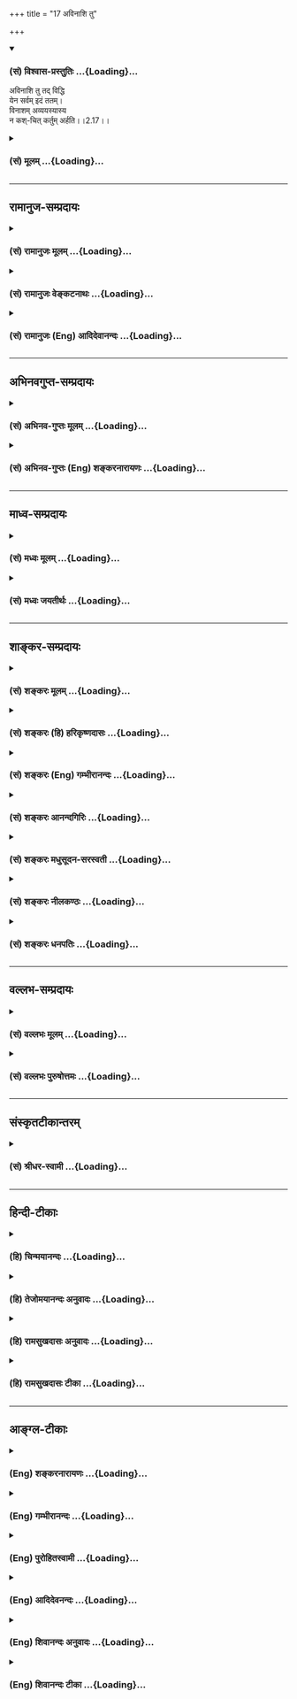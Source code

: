 +++
title = "17 अविनाशि तु"

+++
<div class="js_include" newlevelforh1="3" title="(सं) विश्वास-प्रस्तुतिः" unfilled url="/purANam_vaiShNavam/mahAbhAratam/06-bhIShma-parva/03-bhagavad-gItA-parva/saMskRtam/vishvAsa-prastutiH/02_sAnkhya-yogaH_sarva-/17_avinAshi_tu.md">
<details open><summary><h3>(सं) विश्वास-प्रस्तुतिः ...{Loading}...</h3></summary>

अविनाशि तु तद् विद्धि  
येन सर्वम् इदं ततम्।  
विनाशम् अव्ययस्यास्य  
न कश्-चित् कर्तुम् अर्हति।।2.17।।
</details>
</div>
<div class="js_include collapsed" newlevelforh1="3" title="(सं) मूलम्" unfilled url="/purANam_vaiShNavam/mahAbhAratam/06-bhIShma-parva/03-bhagavad-gItA-parva/saMskRtam/mUlam/02_sAnkhya-yogaH_sarva-/17_avinAshi_tu.md">
<details><summary><h3>(सं) मूलम् ...{Loading}...</h3></summary>

अविनाशि तु तद्विद्धि येन सर्वमिदं ततम्।  
विनाशमव्ययस्यास्य न कश्चित् कर्तुमर्हति।।2.17।।
</details>
</div>


_________________
## रामानुज-सम्प्रदायः
<div class="js_include collapsed" newlevelforh1="3" title="(सं) रामानुजः मूलम्" unfilled url="/purANam_vaiShNavam/mahAbhAratam/06-bhIShma-parva/03-bhagavad-gItA-parva/saMskRtam/rAmAnujaH/mUlam/02_sAnkhya-yogaH_sarva-/17_avinAshi_tu.md">
<details><summary><h3>(सं) रामानुजः मूलम् ...{Loading}...</h3></summary>

2.17 **तद्**  आत्मतत्त्वम्  **अविनाशि**  इति  **विद्धि**   **येन**  आत्मतत्त्वेन चेतनेन तद्-व्यतिरिक्तम्  **इदम्**  अचेतनतत्त्वं  **सर्वं ततं**  व्याप्तम्। व्यापकत्वेन निरतिशय-सूक्ष्मत्वाद् आत्मनो विनाशानर्हस्य तद्व्यतिरिक्तो  न कश्चित्  पदार्थो  विनाशं कर्तुम् अर्हति  तद्-व्याप्यतया तस्मात् स्थूलत्वात्। नाशकं हि शस्त्रं जलाग्नि-वाय्व्-आदिकं नाश्यं व्याप्य शिथिली-करोति। मुद्गरादयः अपि हि वेगवत्-संयोगेन वायुम् उत्पाद्य तद्-द्वारेण नाशयन्ति +++(5 दोषः!)+++, अत आत्मतत्त्वम् अविनाशि। 
</details>
</div>
<div class="js_include collapsed" newlevelforh1="3" title="(सं) रामानुजः वेङ्कटनाथः" unfilled url="/purANam_vaiShNavam/mahAbhAratam/06-bhIShma-parva/03-bhagavad-gItA-parva/saMskRtam/rAmAnujaH/venkaTanAthaH/02_sAnkhya-yogaH_sarva-/17_avinAshi_tu.md">
<details><summary><h3>(सं) रामानुजः वेङ्कटनाथः ...{Loading}...</h3></summary>

।।2.17।। अथ प्राप्यविशेषणतया तदनुवेशात् पुरुषार्थभूतस्य सहसैव
शोकनिवृत्तिहेतोरात्मनित्यत्वस्यनासतः इति श्लोके चरमप्रतिज्ञातस्यापि
बुद्धिस्थक्रमेण प्रथममुपपादनं क्रियते इत्यभिप्रायेणाह
आत्मनस्त्विति। तुशब्देन जननमरणादेः सर्वलोकसाक्षिकत्वात् एतेभ्यो भूतेभ्यः
समुत्थाय तान्येवानु विनश्यति बृ.उ.2।4।12 इति देहसमानयोगक्षेमत्वश्रवणाच्च
कथमात्मनो देहाद्विशेषः। इत्यभिप्रेतम्। एवमपि विशेषोऽस्तीति
श्लोकस्थतुशब्दार्थः। तच्छब्दार्थं नपुंसकतात्पर्यं प्रतिज्ञांशं
तत्राप्याश्रयसाध्यधर्मयोर्भेदं च व्यनक्ति तदात्मतत्त्वमिति। न विनष्टुं
शीलमस्येत्यविनाशि। हेत्वंशप्रतिपादकद्वितीयपादं व्याकुर्वन् सर्वशब्दस्य
वाक्यान्वयौचित्यप्राप्तं सङ्कोचं इदन्त्वनिर्देशस्वारस्यसूचितं बाह्यानां
पराक्त्वं तद्विपर्ययेणात्मनः फलितं चेतनत्वं तत एवाचेतने चेतनस्यात्मत्वेन
व्याप्तिं च गमयति येनेति। चेतनसमुदायेन अचेतनसमुदायः
तिलतैलदारुवह्न्यादिवद्यथांशं व्याप्त इत्यर्थः। यद्वा
सर्वाचेतनानुप्रवेशयोग्यत्वमिह विवक्षितमित्युभयथापि नात्माणुत्वविरोधः।  
अत्रायं प्रयोगः आत्मा शस्त्राद्यधीनविनाशो न भवति तद्व्यापकत्वेन ततः
सूक्ष्मत्वात् यथाऽऽकाशः। व्यतिरेकेण वा यो यदधीनविनाशः स ततः सूक्ष्मो न
भवति यथा वायुविनाश्यो दीपः इति। इमं प्रयोगं व्यञ्जयन्
प्रयोगान्तरपरतयोत्तरार्धं व्याचष्टे
व्यापकत्वेनेति। विनाशानर्हस्येत्यव्ययशब्दार्थः। तस्य
हेतुःनिरतिशयसूक्ष्मत्वादिति। इदं च
निरतिशयसूक्ष्मत्वमचेतनापेक्षया। कश्चित् इत्यस्येश्वरोऽपीति परस्य व्याख्या
स्वदर्शनविरुद्धेत्यभिप्रायेणाह तद्व्यतिरिक्तः कश्चित्पदार्थ इति।
धर्मिनिर्देशोऽयम्। आत्मनो विनाशं कर्तुं नार्हतीति साध्यार्थः। तत्र
हेतुमाह तद्व्याप्यतया तस्मात्स्थूलत्वादिति। तस्मात्स्थूलत्वादित्येव
हेतुः।  
  
तस्यासिद्धिपरिहारायोक्तं तद्व्याप्यतयेति। व्याप्तिपूर्वं दृष्टान्तमाह
नाशकमिति। घटादिनाशकमुद्गरादावनैकान्त्यमाशङ्क्य परिहरति मुद्गरेति।  
अयमभिप्रायः न तावन्मुद्गरादेः संयोगमात्रं घटादिनाशकम्
मुद्गरोपरिस्थापितघटस्य नाशप्रसङ्गात्। नापि वेगमात्रम् असंयोगेऽपि
ध्वंसप्रसङ्गात्। नापि तदुभयमात्रं वेगवत्तृणसंयोगेऽपि प्रसङ्गात्। न च
वेगवद्द्रव्यविशेषसंयोगो नाशकः तस्यैव पृष्ठभागसंयोगे नाशादर्शनात्। अतो
वेगवत्काठिन्यादिविशिष्टद्रव्यविशेषभागविशेषसंयोगविशेष एव नाशक
इत्यविवादम्। तथा च वायुविशेषोत्पत्तिरपि प्रायशः
प्रत्यक्षसिद्धत्वादविवादा। वायोश्च तत्तद्द्रव्यानुप्रवेशेन नाशकत्वं
कठिनतरशब्दाभिघातसङ्क्षोभ्यमाणपदर्थेष्वभ्युपगतम्। एवं सति
क्लृप्तकारणभावस्यात्रापि विद्यमानस्य वायुविशेषस्य नाशहेतुत्वं
अवश्याभ्युपगमनीयम्। स च वायुर्घटाद्यपेक्षया सूक्ष्मः। यत्र तु
वेगाभावेऽप्याक्रमणादिमात्रेण नाशकत्वम् तत्र
मुद्गरावयवनुन्नघटादिद्रव्यावयवविशेषा भागान्तरं स्वस्मात्
स्थूलतरमनुप्रविश्य भिन्दन्ति आक्रमणमूलान्तरवायुनिस्सरणवशाद्वा
वायुपूरितभस्त्रिकाक्रमणादिष्विवेति। अत इति उक्तहेतुद्वयेन
शस्त्रादेरनाशकत्वात्। आत्मनोऽपि सूक्ष्मतरस्य
तन्नाशकस्यान्यस्यादर्शनादीश्वरस्यापि तन्नाशसङ्कल्पाभावादिति भावः।

</details>
</div>
<div class="js_include collapsed" newlevelforh1="3" title="(सं) रामानुजः (Eng) आदिदेवानन्दः" unfilled url="/purANam_vaiShNavam/mahAbhAratam/06-bhIShma-parva/03-bhagavad-gItA-parva/saMskRtam/rAmAnujaH/english/AdidevAnandaH/02_sAnkhya-yogaH_sarva-/17_avinAshi_tu.md">
<details><summary><h3>(सं) रामानुजः (Eng) आदिदेवानन्दः ...{Loading}...</h3></summary>

2.17 Know that the self in its essential nature is imperishable. The
whole of insentient matter, which is different (from the self), is
pervaded by the self. Because of pervasiveness and extreme subtlety, the
self cannot be destroyed; for every entity other than the self is
capable of being pervaded by the self, and hence they are grosser than
It. Destructive agents like weapons, water, wind, fire etc., pervade the
substances to be destroyed and disintegrate them. Even hammers and such
other instruments rouse wind through violent contact with the objects
and thery destroy their objects. So, the essential nature of the self
being subtler than anything else, It is imperishable. (The Lord) now
says that the bodies are perishable:

</details>
</div>


_________________
## अभिनवगुप्त-सम्प्रदायः
<div class="js_include collapsed" newlevelforh1="3" title="(सं) अभिनव-गुप्तः मूलम्" unfilled url="/purANam_vaiShNavam/mahAbhAratam/06-bhIShma-parva/03-bhagavad-gItA-parva/saMskRtam/abhinava-guptaH/mUlam/02_sAnkhya-yogaH_sarva-/17_avinAshi_tu.md">
<details><summary><h3>(सं) अभिनव-गुप्तः मूलम् ...{Loading}...</h3></summary>

।।2.18।। यस्तत्त्वदर्शिभिर्दृष्टः स खलु नित्योऽनित्यो वा इत्याशङ्क्याह  
अविनाशि इति। तुश्चार्थे। आत्मा त्वविनाशी।  

</details>
</div>
<div class="js_include collapsed" newlevelforh1="3" title="(सं) अभिनव-गुप्तः (Eng) शङ्करनारायणः" unfilled url="/purANam_vaiShNavam/mahAbhAratam/06-bhIShma-parva/03-bhagavad-gItA-parva/saMskRtam/abhinava-guptaH/english/shankaranArAyaNaH/02_sAnkhya-yogaH_sarva-/17_avinAshi_tu.md">
<details><summary><h3>(सं) अभिनव-गुप्तः (Eng) शङ्करनारायणः ...{Loading}...</h3></summary>

2.17 Avinasi etc \[Here\] tu is in the sense of ca 'and'. So, 'and' the
Soul is not of perishing nature.

</details>
</div>


_________________
## माध्व-सम्प्रदायः
<div class="js_include collapsed" newlevelforh1="3" title="(सं) मध्वः मूलम्" unfilled url="/purANam_vaiShNavam/mahAbhAratam/06-bhIShma-parva/03-bhagavad-gItA-parva/saMskRtam/madhvaH/mUlam/02_sAnkhya-yogaH_sarva-/17_avinAshi_tu.md">
<details><summary><h3>(सं) मध्वः मूलम् ...{Loading}...</h3></summary>







**Sanskrit Commentary By Sri Madhavacharya**

।।2.17।। किं बहुना यद्देशतोऽनन्तं तन्नित्यमेव। वेदाद्यन्यदपीत्याह
अविनाशीति। नापि शापादिना विनाश इत्याह विनाशमिति। अव्ययं च तत्।


</details>
</div>
<div class="js_include collapsed" newlevelforh1="3" title="(सं) मध्वः जयतीर्थः" unfilled url="/purANam_vaiShNavam/mahAbhAratam/06-bhIShma-parva/03-bhagavad-gItA-parva/saMskRtam/madhvaH/jayatIrthaH/02_sAnkhya-yogaH_sarva-/17_avinAshi_tu.md">
<details><summary><h3>(सं) मध्वः जयतीर्थः ...{Loading}...</h3></summary>







**Sanskrit Commentary By Sri Jayatritha**

।।2.17।। अविनाशि तु इति श्लोके सर्वगतस्य नित्यत्वमुच्यते
तत्प्रकृतानुपयुक्तमित्याशङ्क्य पूर्वार्धं तावत्प्रकृतोपयोगं
सूचयन्व्याचष्टे **किं बहुने**ति। वाक्यानामुपासनार्थत्वात् सम्प्रदायस्य
च मूलानिश्चयात् प्रकृतिब्रह्मणो स्वरूपस्यैवासिद्धेः
जीवादन्यस्यानादिनित्यस्याभावात् पुनरन्यस्य व्याप्त्यसिद्धिरित्याशङ्क्य
किं बहुना प्रकृत्यादिस्वरूपसाधनेन किञ्चेदमिदं नित्यमिति बहुना
प्रत्येकमुक्तेन **यद्देशतोऽनन्तं तन्नित्यमेवे**त्येवं
सङ्ग्राहकसङ्गृहीतं वेदादिकं जीवादन्यदप्यस्ति तद्व्याप्तिग्रहणस्थलं
भविष्यतीत्याह भगवानित्यर्थः। वेदशब्देन वर्णा गृह्यन्ते।
**आदि**पदेनाकाशादयः। एतेषां च प्रत्यभिज्ञानादिना नित्यत्वसिद्धिः। ननु
कालावयवाः क्षणादयः सर्वगता अपि न नित्याः सत्यं नह्यत्र व्याप्तिरुच्यते
किन्तु बहूक्तिपरिहारायोपलक्षणमात्रमिति। तुशब्दार्थं एवेति।
तथाप्युत्तरार्धः पुनरुक्त इत्यत आह **नापी**ति। पूर्वं स्वाभाविको नाशो
निषिद्धः अविनाशीति ताच्छीलिकप्रत्ययात्। अत्र तु नैमित्तिकः कश्चित्कर्तुं
नार्हतीति वचनात्। प्रागनुक्तस्य वेदादेरव्ययत्वस्य कथमनुवाद इति अत आह
**अव्ययमि**ति। विधानमेवेदं कैमुत्येन शापादिना विनाशस्याभावं
साधयितुमिति भावः।


</details>
</div>


_________________
## शाङ्कर-सम्प्रदायः
<div class="js_include collapsed" newlevelforh1="3" title="(सं) शङ्करः मूलम्" unfilled url="/purANam_vaiShNavam/mahAbhAratam/06-bhIShma-parva/03-bhagavad-gItA-parva/saMskRtam/shankaraH/mUlam/02_sAnkhya-yogaH_sarva-/17_avinAshi_tu.md">
<details><summary><h3>(सं) शङ्करः मूलम् ...{Loading}...</h3></summary>

।।2.17।। **अविनाशि** न विनष्टुं शीलं यस्येति। तु शब्दः असतो
विशेषणार्थः। **तत् विद्धि** विजानीहि। किम् **येन सर्वम् इदं** जगत्
**ततं** व्याप्तं सदाख्येन ब्रह्मणा साकाशम् आकाशेनेव घटादयः।
**विनाशम्** अदर्शनम् अभावम्। अव्ययस्य न व्येति उपचयापचयौ न याति इति
अव्ययं तस्य अव्ययस्य। नैतत् सदाख्यं ब्रह्म स्वेन रूपेण व्येति व्यभिचरति
निरवयवत्वात् देहादिवत्। नाप्यात्मीयेन आत्मीयाभावात्।  
यथा देवदत्तो धनहान्या व्येति न तु एवं ब्रह्म व्येति। अतः अव्ययस्य
**अस्य** ब्रह्मणः विनाशं **न कश्चित् कर्तुमर्हति** न कश्चित् अत्मानं
विनाशयितुं शक्नोति ईश्वरोऽपि। आत्मा हि ब्रह्म स्वात्मनि च
क्रियाविरोधात्।।  
किं पुनस्तदसत् यत्स्वात्मसत्तां व्यभिचरतीति उच्यते

</details>
</div>
<div class="js_include collapsed" newlevelforh1="3" title="(सं) शङ्करः (हि) हरिकृष्णदासः" unfilled url="/purANam_vaiShNavam/mahAbhAratam/06-bhIShma-parva/03-bhagavad-gItA-parva/saMskRtam/shankaraH/hindI/harikRShNadAsaH/02_sAnkhya-yogaH_sarva-/17_avinAshi_tu.md">
<details><summary><h3>(सं) शङ्करः (हि) हरिकृष्णदासः ...{Loading}...</h3></summary>

।।2.17।। तो जो निस्सन्देह सत् है और सदैव रहता है वह क्या है इसपर कहा जाता
है  
  
नष्ट न होना जिसका स्वभाव है वह अविनाशी है। तु शब्द असत्से सत्की विशेषता
दिखानेके लिये है।  
उसको तू ( अविनाशी ) जान समझ किसको जिस सत् शब्दवाच्य ब्रह्मसे यह आकाशसहित
सम्पूर्ण विश्व आकाशसे घटादिके सदृश व्याप्त है।  
इस अव्ययका अर्थात् जिसका व्यय नहीं होता जो घटताबढ़ता नहीं उसे अव्यय कहते
हैं उसका विनाशअभाव ( करनेके लिये कोई भी समर्थ नहीं है )।  
क्योंकि यह सत् नामक ब्रह्म अवयवरहित होनेके कारण देहादिकी तरह अपने
स्वरूपसे नष्ट नहीं होता अर्थात् इसका व्यय नहीं होता।  
तथा इसका कोई निजी पदार्थ नहीं होनेके कारण निजी पदार्थोंके नाशसे भी इसका
नाश नहीं होता जैसे देवदत्त अपने धनकी हानिसे हानिवाला होता है ऐसे ब्रह्म
नहीं होता।  
इसलिये कहते हैं कि इस अविनाशी ब्रह्मका विनाश करनेके लिये कोई भी समर्थ
नहीं है। कोई भी अर्थात् ईश्वर भी अपने आपका नाश नहीं कर सकता।  
क्योंकि आत्मा ही स्वयं ब्रह्म है और अपने आपमें क्रियाका विरोध है।

</details>
</div>
<div class="js_include collapsed" newlevelforh1="3" title="(सं) शङ्करः (Eng) गम्भीरानन्दः" unfilled url="/purANam_vaiShNavam/mahAbhAratam/06-bhIShma-parva/03-bhagavad-gItA-parva/saMskRtam/shankaraH/english/gambhIrAnandaH/02_sAnkhya-yogaH_sarva-/17_avinAshi_tu.md">
<details><summary><h3>(सं) शङ्करः (Eng) गम्भीरानन्दः ...{Loading}...</h3></summary>

2.17 Tu, but this word is used for distinguishing (reality) from
unreality; tat viddhi, know That; to be avinasi, indestructible, by
nature not subject to destruction; what; (that) yena, by which, by which
Brahman called Reality; sarvam, all; idam, this, the Universe together
with space; is tatam, pervaded, as pot etc. are pervaded by space. Na
kascit, none; arhati, can; kartum, bring about; vinasam, the
destruction, disappearance, nonexistence; asya, of this avyayasya, of
the Immutable, that which does not undergo growth and depletion. By Its
very nature this Brahman called Reality does not suffer mutation,
because, unlike bodies etc., It has no limbs; nor (does It suffer
mutation) by (loss of something) belonging to It, because It has nothing
that is Its own. Brahman surely does not suffer loss like Devadatta
suffering from loss of wealth. Therefore no one can bring about the
destruction of this immutable Brahman. No one, not even God Himself, can
destroy his own Self, because the Self is Brahman. Besides, action with
regard to one's Self is self-contradictory. Which, again, is that
'unreal' that is said to change its own nature; This is being answered:

</details>
</div>
<div class="js_include collapsed" newlevelforh1="3" title="(सं) शङ्करः आनन्दगिरिः" unfilled url="/purANam_vaiShNavam/mahAbhAratam/06-bhIShma-parva/03-bhagavad-gItA-parva/saMskRtam/shankaraH/AnandagiriH/02_sAnkhya-yogaH_sarva-/17_avinAshi_tu.md">
<details><summary><h3>(सं) शङ्करः आनन्दगिरिः ...{Loading}...</h3></summary>







**Sanskrit Commentary By Sri Anandgiri**

।।2.17।। ननु सदिति सामान्यं स्वरूपं वा। प्रथमे तस्य विशेषसापेक्षतया
प्रलयदशायामशेषविशेषविनाशे विनाशः स्यात्। नचात्मादयो विशेषास्तदापि
सन्तीति वाच्यम्। आत्मातिरिक्तानां विशेषाणां
कार्यत्वाङ्गीकारात्प्रलयावस्थायामनवस्थानादात्मनस्तु सामान्यात्मनो
धर्मित्वादुक्तदोषाद् द्वितीये तु स्वरूपस्य व्यावृत्तत्वे
कल्पितत्वाद्विनाशित्वमनुवृत्तत्वे तस्यैव सामान्यतया
प्रागुक्तदोषानुषक्तिरिति मन्वानश्चोदयति **किं** **पुनरिति।**
सामान्यविशेषभावशून्यमखण्डैकरसं सदेवेत्यादिश्रुतिप्रमितं
सर्वविक्रियारहितं वस्तु प्रकृतं सद्विवक्षितमित्युत्तरमाह **उच्यत इति।**
आत्मनः सदात्मनो विनाशराहित्यविज्ञाने सर्वजगद्व्यापकत्वं हेतुमाह
**येनेति।** आत्मनो विनाशाभावे युक्तिमाह **विनाशमिति।** आत्मनो
विनाशमिच्छता स्वतो वा परतो वा नाशस्तस्येष्यते। नाद्य इत्याह
**अविनाशीति।** देहादिद्वैतमसदुच्यते ततः सतो विशेषणं स्वतो
नाशराहित्यम्। तस्य द्योतको निपात इत्याह **तुशब्द इति।**
आकाङ्क्षापूर्वकं विशेष्यं दर्शयति **किमित्यादिना।** विमतमविनाशि
व्यापकत्वादाकाशवत् नहि प्रमितमेवोदाहरणं किंतु प्रसिद्धमपीति भावः। न
द्वितीय इत्याह **विनाशमिति।** न खल्वस्य विनाशं कर्तुं कश्चिदर्हतीति
संबन्धः। विनाशस्य सावशेषत्वनिरवशेषत्वाभ्यां द्वैराश्यमाश्रित्य व्याकरोति
**अदर्शनमिति।** न कश्चिदस्याभावं कर्तुं शक्नोतीत्यत्र हेतुमाह
**अव्ययस्येति।** ब्रह्म हि स्वरूपेण व्येति स्वसंबन्धिना वेति
विकल्प्याद्यं दूषयति **नैतदिति।** नहि निरवयवस्य स्वावयवापचयरूपव्ययः
संभवतीत्यत्र वैधर्म्यदृष्टान्तमाह **देहादिवदिति।** द्वितीयं निरस्यति
**नापीति।** तदेव व्यतिरेकदृष्टान्तेन स्पष्टयति  **यथेति।**
द्विविधेऽपि व्ययायोगे फलितमाह **अत इति।** किञ्च ब्रह्म परतो न
नश्यत्यात्मत्वाद्धटवदित्याह **न कश्चिदिति।**
आत्मत्वहेतोरसिद्धिमुद्धरति **आत्मा हीति।** तादात्म्यश्रुतिरत्र हीति
हेतू क्रियते। अस्तु तर्हि स्वयमेव ब्रह्मात्मनो
नाशकमुद्बन्धनादिदर्शनान्नेत्याह **स्वात्मनीति।**  



</details>
</div>
<div class="js_include collapsed" newlevelforh1="3" title="(सं) शङ्करः मधुसूदन-सरस्वती" unfilled url="/purANam_vaiShNavam/mahAbhAratam/06-bhIShma-parva/03-bhagavad-gItA-parva/saMskRtam/shankaraH/madhusUdana-sarasvatI/02_sAnkhya-yogaH_sarva-/17_avinAshi_tu.md">
<details><summary><h3>(सं) शङ्करः मधुसूदन-सरस्वती ...{Loading}...</h3></summary>







**Sanskrit Commentary By Sri Madhusudan Saraswati**

।।2.17।। नन्वेतादृशस्य सतो ज्ञानाद्भेदे
परिच्छिन्नत्वापत्तेर्ज्ञानात्मकत्वमभ्युपेयं तच्चानाध्यासिकम् अन्यथा
जडत्वापत्तेः। तथाचानाध्यासिकज्ञानरूपस्य सतो
धात्वर्थत्वादुत्पत्तिविनाशवत्त्वं घटज्ञानमुत्पन्नं घटज्ञानं नष्टमिति
प्रतीतेश्च। एवंचाहं घटं जानामीति प्रतीतेस्तस्य साश्रयत्वं सविषयत्वं चेति
देशकालवस्तुपरिच्छिन्नत्वात्स्फुरणस्य कथं तद्रूपस्य सतो
देशकालवस्तुपरिच्छेदशून्यत्वमित्याशङ्क्याह विनाशो देशतः कालतो वस्तुतो वा
परिच्छेदः सोऽस्यास्तीति विनाशि परिच्छिन्नं तद्विलक्षणमविनाशि
सर्वप्रकारपरिच्छेदशून्यं तु एव तत् सद्रूपं स्फुरणं त्वं विद्धि जानीहि।
किं तत्। येन सद्रूपेण स्फुरणेनैकेन नित्येन विभुना सर्वमिदं दृश्यजातं
स्वतः सत्तास्फूर्तिशून्यं ततं व्याप्तं स्वसत्तास्फूर्त्यध्यासेन
रज्जुशकलेनेव सर्पधारादि स्वस्मिन्समावेशितं तदविनाश्येव विद्धीत्यर्थः।
कस्मात्। यस्मात् विनाशं परिच्छेदं अव्ययस्यापरिच्छिन्नस्यापरोक्षस्य
सर्वानुस्यूतस्य स्फुरणरूपस्य सतः कश्चित् कोऽप्याश्रयो वा विषयो वा
इन्द्रियसंनिकर्षादिरूपो हेतुर्वा न कर्तुमर्हति समर्थो न भवति
कल्पितस्याकल्पितपरिच्छेदकतायोगात् आरोपमात्रे चेष्टापत्तेः। अहं घटं
जानामीत्यत्र ह्यहंकार आश्रयतया भासते घटस्तु विषयतया। उत्पत्तिविनाशवती
काचिदहंकारवृत्तिस्तु सर्वतो विप्रसृतस्य सतः स्फुरणस्य व्यञ्जकतया
आत्ममनोयोगस्य परैरपि ज्ञानहेतुत्वाभ्युपगमात् तदुत्पत्तिविनाशेनैव च
तदुपहिते स्फुरणरूपे सत्युत्पत्तिविनाशप्रतीत्युपपत्तेर्नैकस्य स्फुरणस्य
स्वत उत्पत्तिविनाशकल्पनाप्रसङ्गः ध्वन्यवच्छेदेन
शब्दवद्धटाद्यवच्छेदेनाकाशवच्च। अहंकारस्तु तस्मिन्नध्यस्तोऽपि तदाश्रयतया
भासते तद्वृत्तितादात्म्याध्यासात् सुषुप्तावहंकाराभावेऽपि
तद्वासनावासिताज्ञानभासकस्य चैतन्यस्य स्वतःस्फुरणात् अन्यथैतावन्तं कालमहं
किमपि नाज्ञासिषमिति सुषुप्तोत्थितस्य स्मरणं न स्यात्। नचोत्थितस्य
ज्ञानाभावानुमितिरियमिति वाच्यम्।
सुषुप्तिकालरूपपक्षाज्ञानाल्लिङ्गासंभवाच्चास्मरणादेर्व्यभिचारित्वात्
स्मरणाजनकनिर्विकल्पकाद्यभावासाधकत्वाच्च। ज्ञानसामग्र्यभावस्य
चान्योन्याश्रयग्रस्तत्वात्। तथाच श्रुतिःयद्वै तन्न पश्यति पश्यन्वै
तद्द्रष्टव्यं न पश्यति नहि द्रष्टुर्दृष्टेर्विपरिलोपो
विद्यतेऽविनाशित्वात् इत्यादिः। सुषुप्तौ स्वप्रकाशस्फुरणसद्भावं
तन्नित्यतया दर्शयति। एवं घटादिर्विषयोऽपि तदज्ञातावस्थाभासके स्फुरणे
कल्पितः। य एव प्रागज्ञातः स एवेदानीं मया ज्ञात इति प्रत्यभिज्ञानात्।
अज्ञातज्ञापकत्वं हि प्रामाण्यं सर्वतन्त्रसिद्धान्तः। यथार्थानुभवः
प्रमेति वदद्भिस्तार्किकैरपि ज्ञातज्ञापिकायाः स्मृतेर्व्यावर्तकमनुभवपदं
प्रयुञ्जानैरेतदभ्युपगमात्। अज्ञातत्वं च घटादेर्न चक्षुरादिना
परिच्छिद्यते
तत्रासामर्थ्यात्तज्ज्ञानोत्तरकालमज्ञानस्यानुवृत्तिप्रसङ्गाच्च।
नाप्यनुमानेन लिङ्गाभावात्। नहीदानीं ज्ञातत्वेन प्रागज्ञातत्वमनुमातुं
शक्यं धारावाहिकानेकज्ञानविषये व्यभिचारात्। इदानीमेव ज्ञातत्वं तु
प्रागज्ञातत्वे सतीदानीं ज्ञातत्वरूपं साध्याविशिष्टत्वादसिद्धम्।
नचाज्ञातावस्थाज्ञानमन्तरेण ज्ञानं प्रति घटादेर्हेतुता ग्रहीतुं शक्यते
पूर्ववर्तित्वाग्रहात् घटं न जानामीति सार्वलौकिकानुभवविरोधश्च।
तस्मादज्ञातं स्फुरणं भासमानं स्वाध्यस्तं घटादिकं भासयतीति घटादीनामज्ञाते
स्फुरणे कल्पितत्वसिद्धिः। अन्यथा
घटादेर्जडत्वेनाज्ञातत्वतद्भानयोरनुपपत्तेः स्फुरणं चाज्ञातं
स्वाध्यस्तेनैवाज्ञानेनेति स्वयमेव भगवान्वक्ष्यतिअज्ञानेनावृतं ज्ञानं तेन
मुह्यन्ति जन्तवः इत्यत्र। एतेन विभुत्वं सिद्धम्। तथाच
श्रुतिःमहद्भूतमनन्तमपारं विज्ञानघन एव इतिसत्यं ज्ञानमनन्तम् इति च
ज्ञानस्य महत्त्वमनन्तत्वं च दर्शयति। महत्त्वं स्वाध्यस्तसर्वसंबन्धित्वं
अनन्तत्वं त्रिविधपरिच्छेदशून्यत्वमिति विवेकः। एतेन शून्यवादोऽपि
प्रत्युक्तः निरधिष्ठानभ्रमायोगान्निरवधिबाधायोगाच्च। तथाच
श्रुतिःपुरुषान्न परं किंचित्सा काष्ठा सा परा गतिः इति सर्वबाधावधिं
पुरुषं परिशिनष्टि। उक्तंच भाष्यकारैःसर्वं विनश्यद्वस्तुजातं पुरुषान्तं
विनश्यति पुरुषो विनाशहेत्वभावान्न विनश्यति इति। एतेन क्षणिकवादोऽपि
परास्तः। अबाधितप्रत्यभिज्ञानादन्यदृष्टान्यस्मरणाद्यनुपपत्तेश्च।
तस्मादेकस्य सर्वानुस्यूतस्य स्वप्रकाशस्फुरणरूपस्य सतः  
  
सर्वप्रकारपरिच्छेदशून्यत्वादुपपन्नं नाभावो विद्यते सत इति।


</details>
</div>
<div class="js_include collapsed" newlevelforh1="3" title="(सं) शङ्करः नीलकण्ठः" unfilled url="/purANam_vaiShNavam/mahAbhAratam/06-bhIShma-parva/03-bhagavad-gItA-parva/saMskRtam/shankaraH/nIlakaNThaH/02_sAnkhya-yogaH_sarva-/17_avinAshi_tu.md">
<details><summary><h3>(सं) शङ्करः नीलकण्ठः ...{Loading}...</h3></summary>

।।2.17।। यस्याभावो नास्ति तस्य सतः सत्त्वे किं मानमित्याशङ्क्याह
**अविनाशीति।** तच्छब्देन प्रकृतं सत् परामृश्यते। येन सता इदं सर्वं
वियदादि ततं व्याप्तम्। घटः सन्पटः सन्निति सर्वस्य सदभेदानुभवात्। यथा घटो
मृत् शरावो मृदिति घटादीनां मृदभेदानुभवान्मृदुपादानकत्वं तद्वत्सर्वस्यापि
सदुपादानकत्वं बोध्यम्। ननु मृद्वत्सदपि किं विकारवद्भवतीत्याशङ्क्याह
**अविनाशीति।** तत् सत् अविनाशि विद्धि। अयमर्थः
पूर्वावस्थापरित्यागोऽत्र विनाशः। मृद्धि पिण्डाकारतां त्यक्त्वा घटीभवति
अतः सा विनाशशीला। विकारधाराश्रयत्वात्। ब्रह्म तु न तथा किं तर्हि
रज्जुवत्स्वयमविनश्यदेव कार्याकारं भवति। स्वकीये च सत्तास्फुरणे
कार्येऽर्पयति। अतोऽविनाशि। तथा च श्रुतयःअजायमानो बहुधा विजायतेजात एव न
जायते को न्वेनं जनयेत्पुनः। अजायमानः जन्माख्यं विकारमलभमानोऽपि विजायते
वियदादिरूपेणाविर्भवति। तथा लोकदृष्ट्या जातो घटादिः परमार्थदृष्ट्या न
जायते। परिणाम्युपादानस्याभावात्। मृदादेस्तु स्वाप्नमृदादिवत्तुच्छत्वात्।
अत एनं घटादिं को नु जनयेन्न कोऽपि। कुतस्तर्हि भासत इति चेत्
रज्जूरगादिवदिति दत्तोत्तरमेतत्। तथाप्राणा वै सत्यं तेषामेष सत्यन्तस्य
भासा सर्वमिदं विभाति इति सतः सत्यत्वेन प्राणोपलक्षितस्य प्रपञ्चस्य
सत्यत्वं सतो भानमेव प्रपञ्चस्य भानमिति। तथा च प्रपञ्चगते सत्तास्फूर्ति
सतः सत्त्वे प्रमाणमित्यर्थः। श्रुतिश्चअन्नेन सोम्य शुङ्गेनापोमूलमन्विच्छ
अद्भिः सोम्य शुङ्गेन तेजोमूलमन्विच्छ तेजसा सोम्य शुङ्गेन सन्मूलमन्विच्छ
सन्मूलाः सोम्येमाः प्रजाः सदायतनाः सत्प्रतिष्ठाः इति सतो जगदुपादानत्वं
कार्यलिङ्गेन द्रढयति। सतोऽविनाशित्वं च विनाशहेत्वभावादित्याह
**विनाशमिति।** न व्येति नापक्षीयत इत्यव्ययम्। एतेन सर्वविकारशून्यस्य
विनाशो नास्तीत्यर्थः। अपक्षयो हि जन्मादिविकारवत् एव भवतीति स एवात्र
सर्वविकारोपलक्षणतया बोध्यः। न कश्चिदित्यनेन तदन्यस्य विनाशहेतोरभावो
दर्शितः। द्वितीयाद्वै भयं भवति इति श्रुतेः।

</details>
</div>
<div class="js_include collapsed" newlevelforh1="3" title="(सं) शङ्करः धनपतिः" unfilled url="/purANam_vaiShNavam/mahAbhAratam/06-bhIShma-parva/03-bhagavad-gItA-parva/saMskRtam/shankaraH/dhanapatiH/02_sAnkhya-yogaH_sarva-/17_avinAshi_tu.md">
<details><summary><h3>(सं) शङ्करः धनपतिः ...{Loading}...</h3></summary>

।।2.17।। किं तत्सदित्याकाङ्क्षायामाह **अविनाशि त्विति।** न विनष्टुं
शीलमस्येति तत् जानीहि। तुशब्दोऽसतो व्यावृत्त्यर्थः। किं येनेदं सर्वं
व्याप्तं निरवयवत्वात् स्वरुपेण देहादिवत् आत्मीयाभावात् धनादिहान्या
देवदत्तवच्च न व्येतीत्यव्ययं तस्यास्याव्ययस्य ब्रह्मणः स्वस्वरुपस्य
विनाशमभावं बाधं न कश्चित् ईश्वरोऽपि कर्तुमर्हति शक्नोति। स्वात्मनि
क्रियाविरोधात्। ननु नन्वेतादृशस्य सतो
ज्ञानाद्भेदेपरिच्छिन्नत्वापत्तेर्ज्ञानात्मकत्वसभ्युपेयं तच्चानाध्यासिकं
अन्यथा जडत्वापत्तेः। तथा चानाध्यासिकज्ञानरुपस्य सतो
धात्वर्थत्वादुत्पत्तिविनाशवत्त्वं घटज्ञानमुत्पन्नं घटज्ञानं नष्टमिति
प्रतीतेश्च। एवं चाहं घटं जानामीति प्रतीतेस्तस्य साश्रयत्वं सविषयत्वं
चेति देशकालवस्तुपरिच्छिन्नत्वास्फुरणस्य कथं तद्रूपस्य सतो
देशकालवस्तुपरिच्छिन्नशून्यत्वमित्याशङक्याह **अविनाशि।**
त्रिविधपरिच्छेदशून्यं तु एव तत्सद्रूपं स्फुरणं विद्धि। किं तत्। येनेदं
सर्वं ततं रज्जुशकलेनेव सर्पधारादि स्वस्मिन्समावेशितं यस्माद्विनाशं
परिच्छेदमव्ययस्यापरिच्छिन्नस्यास्य कोऽप्याश्रयो वा विषयो वा
इन्द्रियसंनिकर्षादिरुपो हेतुर्वा न कर्तुमर्हतीति। भाष्यकृद्भिः कुतो न
व्याख्यातमितिचेन्मूलाक्षरैरुक्तशङ्कोत्तरस्य घटादिज्ञानस्य
व्यावृत्त्यात्मकस्यात्मन्यध्यस्तत्वेऽपि तस्य स्वप्रकाशत्वान्न जडत्वं
व्यावृत्त्योदेरुत्पत्त्यादिमत्त्वेऽपि तस्य न
तत्त्वमित्येवमादिरुपस्याप्रतीतेः उत्तरत्रान्तवन्त इमे देहा इत्यस्य
स्थानेऽन्तवत्य इमा वृत्तय इति वक्तव्यत्वापत्तेः। एतेषां नाशो
भविष्यतीत्यर्जुनस्य
भ्रमनिराकरणायात्मसंसृष्टदेहाद्यसत्यत्वप्रतिपादनस्यावश्यकत्वेनाश्रयत्वेत्यादेरार्थिकत्वाच्चेति
गृहाण। किंच शुक्त्यध्यस्तरजतज्ञानस्य
कल्पितत्वत्सदव्यस्तघटादिज्ञानस्याप्यध्यस्तत्वेन कल्पितत्वस्य
सद्बुद्धिरसद्बुद्धिरित्यादिभाष्येण
प्रदर्शितत्वादुक्तशङ्कानुत्थानमित्यभिप्रेत्याचार्यैरेवं न व्याख्यातमिति
दिक्।

</details>
</div>


_________________
## वल्लभ-सम्प्रदायः
<div class="js_include collapsed" newlevelforh1="3" title="(सं) वल्लभः मूलम्" unfilled url="/purANam_vaiShNavam/mahAbhAratam/06-bhIShma-parva/03-bhagavad-gItA-parva/saMskRtam/vallabhaH/mUlam/02_sAnkhya-yogaH_sarva-/17_avinAshi_tu.md">
<details><summary><h3>(सं) वल्लभः मूलम् ...{Loading}...</h3></summary>







**Sanskrit Commentary By Sri Vallabhacharya**

।।2.17।। क्षयविनाशौ निराकरोति अविनाशीति। पुनः तदात्मवस्तु अविनाशि विद्धि।
किम्भूतं येन सर्वमिदं देहादि विश्वं ततं व्याप्तं असदपि विनश्यदवस्थमपि
सदिति व्यवह्रियते। अव्ययस्य क्षयरहितस्यास्योपलभ्यमानस्य
तदुत्तरतोप्यदृश्यमानं विनाशं कर्त्तुं कश्चिज्जनः शस्त्राग्न्यादिभिश्च
नार्हति।


</details>
</div>
<div class="js_include collapsed" newlevelforh1="3" title="(सं) वल्लभः पुरुषोत्तमः" unfilled url="/purANam_vaiShNavam/mahAbhAratam/06-bhIShma-parva/03-bhagavad-gItA-parva/saMskRtam/vallabhaH/puruShottamaH/02_sAnkhya-yogaH_sarva-/17_avinAshi_tu.md">
<details><summary><h3>(सं) वल्लभः पुरुषोत्तमः ...{Loading}...</h3></summary>

।।2.17।। नन्वलौकिकत्वाद्देहनाशो मास्तु। परं
तत्सम्बन्धिसमर्पितसेवाद्युपयुक्तपदार्थानां नाशः स्यात् तदर्थमुत्कटपापभयं
भवतीति शोचामि इति चेत्तत्राह अविनाशि त्विति। येन भावात्मकभगवदीयदेहेनेदं
सर्वं ततं व्याप्तं सेवादियोग्यं वस्तु तदलौकिकं शरीरं अविनाशि नाशरहितं
विद्धि जानीहि। तुशब्दो नाशसम्भावनाव्यावृत्तिं ज्ञापयति। अस्याव्ययस्य
स्वरूपस्य विनाशं कश्चित् पापाद्युपाधिजन्यकालादिः कर्तुं नार्हति न
समर्थोऽस्तीत्यर्थः।

</details>
</div>


_________________
## संस्कृतटीकान्तरम्
<div class="js_include collapsed" newlevelforh1="3" title="(सं) श्रीधर-स्वामी" unfilled url="/purANam_vaiShNavam/mahAbhAratam/06-bhIShma-parva/03-bhagavad-gItA-parva/saMskRtam/shrIdhara-svAmI/02_sAnkhya-yogaH_sarva-/17_avinAshi_tu.md">
<details><summary><h3>(सं) श्रीधर-स्वामी ...{Loading}...</h3></summary>







**Sanskrit Commentary By Sri Sridhara Swami**

।।2.17।। तत्र सत्स्वभावमविनाशि वस्तु सामान्येनोक्तं विशेषतो दर्शयति
**अविनाशीति।** येन सर्वमिदमागमापायधर्मकं देहादिततं तत्साक्षित्वेन
व्याप्तम्। तत्तु आत्मस्वरूपमविनाशि विनाशशून्यं विद्धि जानीहि। तत्र
हेतुमाह **विनाशमिति।**  



</details>
</div>


_________________
## हिन्दी-टीकाः
<div class="js_include collapsed" newlevelforh1="3" title="(हि) चिन्मयानन्दः" unfilled url="/purANam_vaiShNavam/mahAbhAratam/06-bhIShma-parva/03-bhagavad-gItA-parva/hindI/chinmayAnandaH/02_sAnkhya-yogaH_sarva-/17_avinAshi_tu.md">
<details><summary><h3>(हि) चिन्मयानन्दः ...{Loading}...</h3></summary>

।।2.17।। समस्त जगत् को जो व्याप्त किये हुये है और इस दृश्यमान अनुभव में
आने वाले जगत् का जो अधिष्ठान है वह सत् है। मिट्टी के बने अनेक प्रकार के
पात्र होते हैं जिनके विभिन्न उपयोगों के कारण अथवा उनमें रखी वस्तुओं के
कारण उनके विभिन्न नाम होते हैं परंतु विविध आकारों के होने पर भी वे सब एक
मिट्टी के ही बने होते हैं जो सब आकारों में व्याप्त होती है और जिसके बिना
किसी भी पात्र का अस्तित्व सिद्ध नहीं हो सकता। उन सब की उत्पत्ति स्थिति
और लय मिट्टी में ही है। अत उनमें मिट्टी ही वास्तव में सत्य है।  
इसी प्रकार यह नित्य परिवर्तनशील जगत् नित्य अविनाशी तत्त्व से व्याप्त है
और भगवान् कहते हैं कि इस तत्त्व का विनाश कदापि सम्भव नहीं है।  
  
तब फिर असत् क्या है जिसका अस्तित्व नित्य नहीं है सुनो

</details>
</div>
<div class="js_include collapsed" newlevelforh1="3" title="(हि) तेजोमयानन्दः अनुवादः" unfilled url="/purANam_vaiShNavam/mahAbhAratam/06-bhIShma-parva/03-bhagavad-gItA-parva/hindI/tejomayAnandaH/anuvAdaH/02_sAnkhya-yogaH_sarva-/17_avinAshi_tu.md">
<details><summary><h3>(हि) तेजोमयानन्दः अनुवादः ...{Loading}...</h3></summary>

।।2.17।। उस वस्तु को तुम अविनाशी जानों, जिससे यह सम्पूर्ण जगत् व्याप्त
है। इस अव्यय का नाश करने में कोई भी समर्थ नहीं है।।

</details>
</div>
<div class="js_include collapsed" newlevelforh1="3" title="(हि) रामसुखदासः अनुवादः" unfilled url="/purANam_vaiShNavam/mahAbhAratam/06-bhIShma-parva/03-bhagavad-gItA-parva/hindI/rAmasukhadAsaH/anuvAdaH/02_sAnkhya-yogaH_sarva-/17_avinAshi_tu.md">
<details><summary><h3>(हि) रामसुखदासः अनुवादः ...{Loading}...</h3></summary>

।।2.17।। अविनाशी तो उसको जान, जिससे यह सम्पूर्ण संसार व्याप्त है। इस
अविनाशीका विनाश कोई भी नहीं कर सकता।

</details>
</div>
<div class="js_include collapsed" newlevelforh1="3" title="(हि) रामसुखदासः टीका" unfilled url="/purANam_vaiShNavam/mahAbhAratam/06-bhIShma-parva/03-bhagavad-gItA-parva/hindI/rAmasukhadAsaH/TIkA/02_sAnkhya-yogaH_sarva-/17_avinAshi_tu.md">
<details><summary><h3>(हि) रामसुखदासः टीका ...{Loading}...</h3></summary>

।।2.17।।***व्याख्या--*****'अविनाशि तु तद्विद्धि'--**पूर्वश्लोकमें जो
सत्-असत् की बात कही थी, उसमेंसे पहले **'सत्'**की व्याख्या करनेके लिये
यहाँ**'तु'**पद आया है।  
'उस अविनाशी तत्त्वको तू समझ'--ऐसा कहकर भगवान्ने उस तत्वको परोक्ष बताया
है। परोक्ष बतानेमें तात्पर्य है कि इदंतासे दीखनेवाले इस सम्पूर्ण
संसारमें वह परोक्ष तत्त्व ही व्याप्त है, परिपूर्ण है। वास्तवमें जो
परिपूर्ण है, वही 'है' और जो सामने संसार दीख रहा है, यह 'नहीं' है।  
यहाँ **'तत्'**पदसे सत्त-त्त्वको परोक्षरीतिसे कहनेका तात्पर्य यह नहीं है
कि वह तत्त्व बहुत दूर है; किन्तु वह इन्द्रियों और अन्तःकरणका विषय नहीं
है, इसलिये उसको परोक्षरीतिसे कहा गया है।  
**'येन सर्वमिदं ततम् (टिप्पणी प'₀ 57.1)--**जिसको परोक्ष कहा है उसीका
वर्णन करते हैं कि यह सब-का-सब संसार उस नित्य-तत्त्वसे व्याप्त है। जैसे
सोनेसे बने हुए गहनोंमें सोना, लोहेसे बने हुए अस्त्र-शस्त्रोंमें लोहा,
मिट्टीसे बने हुए बर्तनोंमें मिट्टी और जलसे बनी हुई बर्फमें जल ही व्याप्त
(परिपूर्ण) है, ऐसे ही संसारमें वह सत्त-त्त्व ही व्याप्त है। अतः
वास्तवमें इस संसारमें वह सत्त-त्त्व ही जाननेयोग्य है।  
**'विनाशमव्ययस्यास्य न कश्चित्कर्तुमर्हति'--**यह शरीरी अव्यय **(टिप्पणी
प₀ 57.2)** अर्थात् अविनाशी है। इस अविनाशीका कोई विनाश कर ही नहीं सकता।
परन्तु शरीर विनाशी है-- क्योंकि वह नित्य-निरन्तर विनाशकी तरफ जा रहा है।
अतः इस विनाशीके विनाशको कोई रोक ही नहीं सकता। तू सोचता है कि मैं युद्ध
नहीं करूँगा तो ये नहीं मरेंगे, पर वास्तवमें तेरे युद्ध करनेसे अथवा न
करनेसे इस अविनाशी और विनाशी तत्त्वमें कुछ फरक नहीं पड़ेगा अर्थात्
अविनाशी तो रहेगा ही और विनाशीका नाश होगा ही।  
यहाँ **'अस्य'**पदसे सत्त-त्त्वको इदंतासे कहनेका तात्पर्य है कि
प्रतिक्षण बदलनेवाले शरीरोंमें जो सत्ता दीखती है, वह इसी सत्त-त्त्वकी ही
है। 'मेरा शरीर है और मैं शरीरधारी हूँ'--ऐसा जो अपनी सत्ताका ज्ञान है,
उसीको लक्ष्य करके भगवान्ने यहाँ**'अस्य'**पद दिया है।

</details>
</div>


_________________
## आङ्ग्ल-टीकाः
<div class="js_include collapsed" newlevelforh1="3" title="(Eng) शङ्करनारायणः" unfilled url="/purANam_vaiShNavam/mahAbhAratam/06-bhIShma-parva/03-bhagavad-gItA-parva/english/shankaranArAyaNaH/02_sAnkhya-yogaH_sarva-/17_avinAshi_tu.md">
<details><summary><h3>(Eng) शङ्करनारायणः ...{Loading}...</h3></summary>

2.17. And know That to be destructionsless, by Which all this (universe)
is pervaded; no one is capable of causing destruction to this changeless
One.

</details>
</div>
<div class="js_include collapsed" newlevelforh1="3" title="(Eng) गम्भीरानन्दः" unfilled url="/purANam_vaiShNavam/mahAbhAratam/06-bhIShma-parva/03-bhagavad-gItA-parva/english/gambhIrAnandaH/02_sAnkhya-yogaH_sarva-/17_avinAshi_tu.md">
<details><summary><h3>(Eng) गम्भीरानन्दः ...{Loading}...</h3></summary>

2.17 But know That to be indestructible by which all this is pervaded.
None can bring about the destruction of this Immutable.

</details>
</div>
<div class="js_include collapsed" newlevelforh1="3" title="(Eng) पुरोहितस्वामी" unfilled url="/purANam_vaiShNavam/mahAbhAratam/06-bhIShma-parva/03-bhagavad-gItA-parva/english/purohitasvAmI/02_sAnkhya-yogaH_sarva-/17_avinAshi_tu.md">
<details><summary><h3>(Eng) पुरोहितस्वामी ...{Loading}...</h3></summary>

2.17 The Spirit, which pervades all that we see, is imperishable.
Nothing can destroy the Spirit.

</details>
</div>
<div class="js_include collapsed" newlevelforh1="3" title="(Eng) आदिदेवनन्दः" unfilled url="/purANam_vaiShNavam/mahAbhAratam/06-bhIShma-parva/03-bhagavad-gItA-parva/english/AdidevanandaH/02_sAnkhya-yogaH_sarva-/17_avinAshi_tu.md">
<details><summary><h3>(Eng) आदिदेवनन्दः ...{Loading}...</h3></summary>

2.17 Know That to be indestructible by which all this is pervaded. None
can cause the destruction of This Immutable.

</details>
</div>
<div class="js_include collapsed" newlevelforh1="3" title="(Eng) शिवानन्दः अनुवादः" unfilled url="/purANam_vaiShNavam/mahAbhAratam/06-bhIShma-parva/03-bhagavad-gItA-parva/english/shivAnandaH/anuvAdaH/02_sAnkhya-yogaH_sarva-/17_avinAshi_tu.md">
<details><summary><h3>(Eng) शिवानन्दः अनुवादः ...{Loading}...</h3></summary>

2.17 Know that to be indestructible, by Which all this is pervaded. None
can cause the destruction of That, the Imperishable.

</details>
</div>
<div class="js_include collapsed" newlevelforh1="3" title="(Eng) शिवानन्दः टीका" unfilled url="/purANam_vaiShNavam/mahAbhAratam/06-bhIShma-parva/03-bhagavad-gItA-parva/english/shivAnandaH/TIkA/02_sAnkhya-yogaH_sarva-/17_avinAshi_tu.md">
<details><summary><h3>(Eng) शिवानन्दः टीका ...{Loading}...</h3></summary>







**English Commentary By Swami Sivananda**

2.17 अविनाशि indestructible; तु indeed; तत् That; विद्धि know (thou);
येन by which; सर्वम् all; इदम् this; ततम् is pervaded; विनाशम्
destruction; अव्ययस्य अस्य of this Imperishable; न not; कश्चित् anyone;
कर्तुम् to do; अर्हति is able.Commentary -- Brahman or Atman pervades
all the objects like ether. Even if the pot is broken; the ether that is
within and without the pot cannot be destroyed. Even so; if the bodies
and all other objects perish; Brahman or the Self that pervades them
cannot perish. It is the living Truth; Sat.Brahman has no parts. There
cannot be either increase or diminution in Brahman. People are ruined by
loss of wealth. But Brahman does not suffer any loss in that way. It is
inexhaustible. Therefore; none can bring about the disappearance or
destruction of the Self. It always exists. It is always allfull and
selfcontained. It is Existence Absolute. It is immutable.


</details>
</div>

